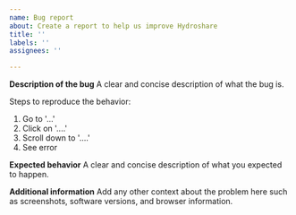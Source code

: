 ```yaml
---
name: Bug report
about: Create a report to help us improve Hydroshare
title: ''
labels: ''
assignees: ''

---
```


**Description of the bug**
A clear and concise description of what the bug is.

Steps to reproduce the behavior:
1. Go to '...'
2. Click on '....'
3. Scroll down to '....'
4. See error

**Expected behavior**
A clear and concise description of what you expected to happen.

**Additional information**
Add any other context about the problem here such as screenshots, software versions, and browser information.
